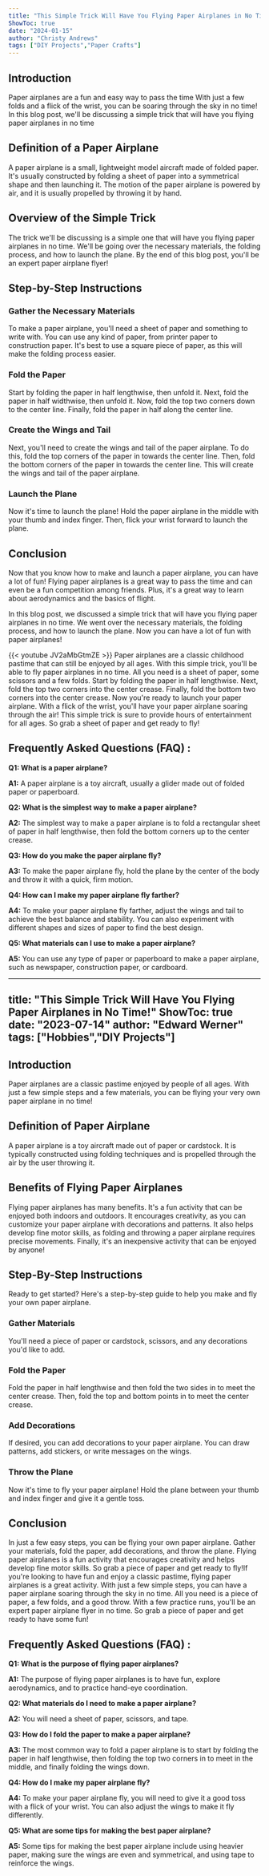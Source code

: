 ```yaml
---
title: "This Simple Trick Will Have You Flying Paper Airplanes in No Time!"
ShowToc: true 
date: "2024-01-15"
author: "Christy Andrews" 
tags: ["DIY Projects","Paper Crafts"]
---
```

## Introduction

Paper airplanes are a fun and easy way to pass the time With just a few folds and a flick of the wrist, you can be soaring through the sky in no time! In this blog post, we'll be discussing a simple trick that will have you flying paper airplanes in no time

## Definition of a Paper Airplane

A paper airplane is a small, lightweight model aircraft made of folded paper. It's usually constructed by folding a sheet of paper into a symmetrical shape and then launching it. The motion of the paper airplane is powered by air, and it is usually propelled by throwing it by hand.

## Overview of the Simple Trick

The trick we'll be discussing is a simple one that will have you flying paper airplanes in no time. We'll be going over the necessary materials, the folding process, and how to launch the plane. By the end of this blog post, you'll be an expert paper airplane flyer!

## Step-by-Step Instructions

### Gather the Necessary Materials

To make a paper airplane, you'll need a sheet of paper and something to write with. You can use any kind of paper, from printer paper to construction paper. It's best to use a square piece of paper, as this will make the folding process easier.

### Fold the Paper

Start by folding the paper in half lengthwise, then unfold it. Next, fold the paper in half widthwise, then unfold it. Now, fold the top two corners down to the center line. Finally, fold the paper in half along the center line.

### Create the Wings and Tail

Next, you'll need to create the wings and tail of the paper airplane. To do this, fold the top corners of the paper in towards the center line. Then, fold the bottom corners of the paper in towards the center line. This will create the wings and tail of the paper airplane.

### Launch the Plane

Now it's time to launch the plane! Hold the paper airplane in the middle with your thumb and index finger. Then, flick your wrist forward to launch the plane.

## Conclusion

Now that you know how to make and launch a paper airplane, you can have a lot of fun! Flying paper airplanes is a great way to pass the time and can even be a fun competition among friends. Plus, it's a great way to learn about aerodynamics and the basics of flight.

In this blog post, we discussed a simple trick that will have you flying paper airplanes in no time. We went over the necessary materials, the folding process, and how to launch the plane. Now you can have a lot of fun with paper airplanes!

{{< youtube JV2aMbGtmZE >}} 
Paper airplanes are a classic childhood pastime that can still be enjoyed by all ages. With this simple trick, you'll be able to fly paper airplanes in no time. All you need is a sheet of paper, some scissors and a few folds. Start by folding the paper in half lengthwise. Next, fold the top two corners into the center crease. Finally, fold the bottom two corners into the center crease. Now you're ready to launch your paper airplane. With a flick of the wrist, you'll have your paper airplane soaring through the air! This simple trick is sure to provide hours of entertainment for all ages. So grab a sheet of paper and get ready to fly!

## Frequently Asked Questions (FAQ) :
**Q1: What is a paper airplane?**

**A1:** A paper airplane is a toy aircraft, usually a glider made out of folded paper or paperboard.

**Q2: What is the simplest way to make a paper airplane?**

**A2:** The simplest way to make a paper airplane is to fold a rectangular sheet of paper in half lengthwise, then fold the bottom corners up to the center crease.

**Q3: How do you make the paper airplane fly?**

**A3:** To make the paper airplane fly, hold the plane by the center of the body and throw it with a quick, firm motion.

**Q4: How can I make my paper airplane fly farther?**

**A4:** To make your paper airplane fly farther, adjust the wings and tail to achieve the best balance and stability. You can also experiment with different shapes and sizes of paper to find the best design.

**Q5: What materials can I use to make a paper airplane?**

**A5:** You can use any type of paper or paperboard to make a paper airplane, such as newspaper, construction paper, or cardboard.

---
title: "This Simple Trick Will Have You Flying Paper Airplanes in No Time!"
ShowToc: true 
date: "2023-07-14"
author: "Edward Werner" 
tags: ["Hobbies","DIY Projects"]
---
## Introduction 

Paper airplanes are a classic pastime enjoyed by people of all ages. With just a few simple steps and a few materials, you can be flying your very own paper airplane in no time! 

## Definition of Paper Airplane 

A paper airplane is a toy aircraft made out of paper or cardstock. It is typically constructed using folding techniques and is propelled through the air by the user throwing it. 

## Benefits of Flying Paper Airplanes 

Flying paper airplanes has many benefits. It's a fun activity that can be enjoyed both indoors and outdoors. It encourages creativity, as you can customize your paper airplane with decorations and patterns. It also helps develop fine motor skills, as folding and throwing a paper airplane requires precise movements. Finally, it's an inexpensive activity that can be enjoyed by anyone! 

## Step-By-Step Instructions 

Ready to get started? Here's a step-by-step guide to help you make and fly your own paper airplane. 

### Gather Materials 

You'll need a piece of paper or cardstock, scissors, and any decorations you'd like to add. 

### Fold the Paper 

Fold the paper in half lengthwise and then fold the two sides in to meet the center crease. Then, fold the top and bottom points in to meet the center crease. 

### Add Decorations 

If desired, you can add decorations to your paper airplane. You can draw patterns, add stickers, or write messages on the wings. 

### Throw the Plane 

Now it's time to fly your paper airplane! Hold the plane between your thumb and index finger and give it a gentle toss. 

## Conclusion 

In just a few easy steps, you can be flying your own paper airplane. Gather your materials, fold the paper, add decorations, and throw the plane. Flying paper airplanes is a fun activity that encourages creativity and helps develop fine motor skills. So grab a piece of paper and get ready to fly!If you're looking to have fun and enjoy a classic pastime, flying paper airplanes is a great activity. With just a few simple steps, you can have a paper airplane soaring through the sky in no time. All you need is a piece of paper, a few folds, and a good throw. With a few practice runs, you'll be an expert paper airplane flyer in no time. So grab a piece of paper and get ready to have some fun!

## Frequently Asked Questions (FAQ) :
**Q1: What is the purpose of flying paper airplanes?**

**A1:** The purpose of flying paper airplanes is to have fun, explore aerodynamics, and to practice hand-eye coordination.

**Q2: What materials do I need to make a paper airplane?**

**A2:** You will need a sheet of paper, scissors, and tape.

**Q3: How do I fold the paper to make a paper airplane?**

**A3:** The most common way to fold a paper airplane is to start by folding the paper in half lengthwise, then folding the top two corners in to meet in the middle, and finally folding the wings down.

**Q4: How do I make my paper airplane fly?**

**A4:** To make your paper airplane fly, you will need to give it a good toss with a flick of your wrist. You can also adjust the wings to make it fly differently.

**Q5: What are some tips for making the best paper airplane?**

**A5:** Some tips for making the best paper airplane include using heavier paper, making sure the wings are even and symmetrical, and using tape to reinforce the wings.



